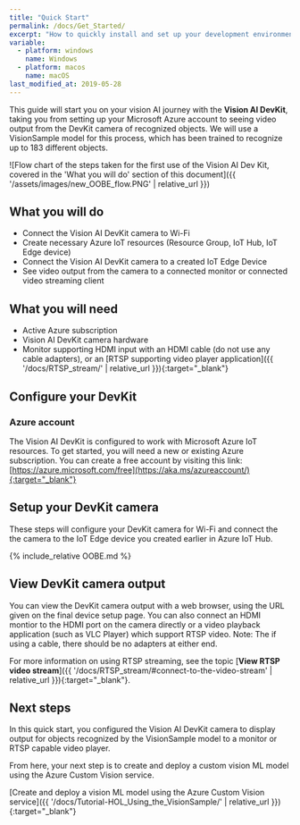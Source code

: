 ```yaml
---
title: "Quick Start"
permalink: /docs/Get_Started/
excerpt: "How to quickly install and set up your development environment to use the Vision AI DevKit."
variable:
  - platform: windows
    name: Windows
  - platform: macos
    name: macOS
last_modified_at: 2019-05-28
---
```

This guide will start you on your vision AI journey with the **Vision AI DevKit**, taking you from setting up your Microsoft Azure account to seeing video output from the DevKit camera of recognized objects. We will use a VisionSample model for this process, which has been trained to recognize up to 183 different objects.

  ![Flow chart of the steps taken for the first use of the Vision AI Dev Kit, covered in the 'What you will do' section of this document]({{ '/assets/images/new_OOBE_flow.PNG' | relative_url }})

## What you will do

- Connect the Vision AI DevKit camera to Wi-Fi
- Create necessary Azure IoT resources (Resource Group, IoT Hub, IoT Edge device)
- Connect the Vision AI DevKit camera to a created IoT Edge Device
- See video output from the camera to a connected monitor or connected video streaming client

## What you will need

- Active Azure subscription
- Vision AI DevKit camera hardware
- Monitor supporting HDMI input with an HDMI cable (do not use any cable adapters), or an [RTSP supporting video player application]({{ '/docs/RTSP_stream/' | relative_url }}){:target="_blank"}

## Configure your DevKit

### Azure account

The Vision AI DevKit is configured to work with Microsoft Azure IoT resources. To get started, you will need a new or existing Azure subscription. You can create a free account by visiting this link: [https://azure.microsoft.com/free](https://aka.ms/azureaccount/){:target="_blank"}

## Setup your DevKit camera

These steps will configure your DevKit camera for Wi-Fi and connect the the camera to the IoT Edge device you created earlier in Azure IoT Hub.

{% include_relative OOBE.md %}

## View DevKit camera output

You can view the DevKit camera output with a web browser, using the URL given on the final device setup page. You can also connect an HDMI montior to the HDMI port on the camera directly or a video playback application (such as VLC Player) which support RTSP video. Note: The if using a cable, there should be no adapters at either end.

For more information on using RTSP streaming, see the topic [**View RTSP video stream**]({{ '/docs/RTSP_stream/#connect-to-the-video-stream' | relative_url }}){:target="_blank"}.

## Next steps

In this quick start, you configured the Vision AI DevKit camera to display output for objects recognized by the VisionSample model to a monitor or RTSP capable video player.

From here, your next step is to create and deploy a custom vision ML model using the Azure Custom Vision service.

[Create and deploy a vision ML model using the Azure Custom Vision service]({{ '/docs/Tutorial-HOL_Using_the_VisionSample/' | relative_url }}){:target="_blank"}
